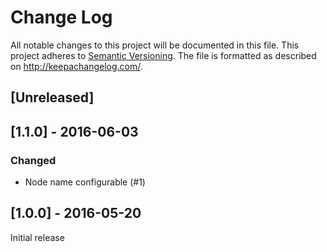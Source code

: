 # Change Log
All notable changes to this project will be documented in this file.
This project adheres to [Semantic Versioning](http://semver.org/).
The file is formatted as described on http://keepachangelog.com/.

## [Unreleased]

## [1.1.0] - 2016-06-03

### Changed

* Node name configurable (#1)

## [1.0.0] - 2016-05-20

Initial release
